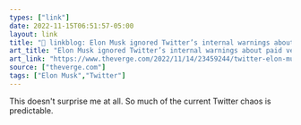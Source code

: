 ```yaml
---
types: ["link"]
date: 2022-11-15T06:51:57-05:00
layout: link
title: "🔗 linkblog: Elon Musk ignored Twitter’s internal warnings about paid verification - The Verge'"
art_title: "Elon Musk ignored Twitter’s internal warnings about paid verification - The Verge"
art_link: "https://www.theverge.com/2022/11/14/23459244/twitter-elon-musk-blue-verification-internal-warnings-ignored"
source: ["theverge.com"]
tags: ["Elon Musk","Twitter"]
---
```

This doesn't surprise me at all. So much of the current Twitter chaos is predictable.
 

